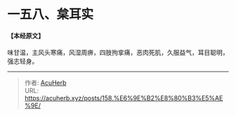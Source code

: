 # 一五八、枲耳实


#### 【本经原文】
味甘温，主风头寒痛，风湿周痹，四肢拘挛痛，恶肉死肌，久服益气，耳目聪明，强志轻身。

---

> 作者: [AcuHerb](https://acuherb.xyz)  
> URL: https://acuherb.xyz/posts/158.%E6%9E%B2%E8%80%B3%E5%AE%9E/  

